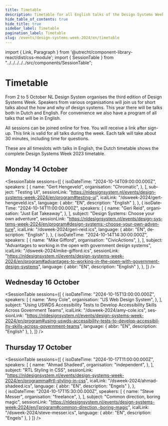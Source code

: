 ```yaml
---
title: Timetable
description: Timetable for all English talks of the Design Systems Week 2023
hide_table_of_contents: true
hide_title: true
sidebar_label: Timetable
pagination_label: Timetable
slug: /events/design-systems-week-2024/en/timetable
---
```


import { Link, Paragraph } from '@utrecht/component-library-react/dist/css-module';
import { SessionTable } from "../../../../../src/components/SessionTable";

<div lang="en">

# Timetable

<Paragraph lead>
    From 2 to 5 October NL Design System organises the third edition of Design Systems Week. Speakers from various organisations will join us for short talks about the how and why of design systems. This year there will be talks both in Dutch and English. For convenience we also have a <Link href="/events/design-systems-week-2023/en/program">program of all talks that will be in English</Link>.
</Paragraph>

<Paragraph>All sessions can be joined online for free. You will receive a link after sign-up. This link is valid for all talks during the week. Each talk will take about 30 minutes, including time for questions.</Paragraph>

<Paragraph>These are all timeslots with talks in English, <Link href="/events/design-systems-week-2023/tijdschema" hrefLang="nl-NL">the Dutch timetable</Link> shows the complete Design Systems Week 2023 timetable.</Paragraph>

## Monday 14 October

<SessionTable
sessions={[
{
isoDateTime: "2024-10-14T09:00:00.000Z",
speakers: [
{
name: "Gert Hengeveld",
organisation: "Chromatic",
},
],
subject: "Testing UI",
sessionLink: "https://nldesignsystem.nl/events/design-systems-week-2024/en/program#testing-ui",
icalLink: "/dsweek-2024/gert-hengeveld.ics",
language: { abbr: "EN", description: "English" },
},
{
isoDateTime: "2024-10-14T11:00:00.000Z",
speakers: [
{
name: "Geri Reid",
organisation: "Just Eat Takeaway",
},
],
subject: "Design Systems: Choose your own adventure",
sessionLink: "https://nldesignsystem.nl/events/design-systems-week-2024/en/program#design-systems:-choose-your-own-adventure",
icalLink: "/dsweek-2024/geri-reid.ics",
language: { abbr: "EN", description: "English" },
},
{
isoDateTime: "2024-10-14T14:30:00.000Z",
speakers: [
{
name: "Mike Gifford",
organisation: "CivicActions",
},
],
subject: "Advantages to working in the open with government design systems",
icalLink: "/dsweek-2024/mike-gifford.ics",
sessionLink: "https://nldesignsystem.nl/events/design-systems-week-2024/en/program#advantages-to-working-in-the-open-with-government-design-systems",
language: { abbr: "EN", description: "English" },
},
]}
/>

## Wednesday 16 October

<SessionTable
sessions={[
{
isoDateTime: "2024-10-15T13:00:00.000Z",
speakers: [
{
name: "Amy Cole",
organisation: "US Web Design System",
},
],
subject: "Using USWDS Accessibility Tests to Develop Accessibility Skills Across Government Teams",
icalLink: "/dsweek-2024/amy-cole.ics",
sessionLink: "https://nldesignsystem.nl/events/design-systems-week-2024/en/program#using-uswds-accessibility-tests-to-develop-accessibility-skills-across-government-teams",
language: { abbr: "EN", description: "English" },
},
]}
/>

## Thursday 17 October

<SessionTable
sessions={[
{
isoDateTime: "2024-10-17T11:00:00.000Z",
speakers: [
{
name: "Ahmad Shadeed",
organisation: "independent",
},
],
subject: "RTL Styling in CSS",
sessionLink: "https://nldesignsystem.nl/events/design-systems-week-2024/en/programma#rtl-styling-in-css",
icalLink: "/dsweek-2024/ahmad-shadeed.ics",
language: { abbr: "EN", description: "Engels" },
},  
{
isoDateTime: "2024-10-17T15:30:00.000Z",
speakers: [
{
name: "Steve Messer",
organisation: "freelance",
},
],
subject: "Common direction, boring magic",
sessionLink: "https://nldesignsystem.nl/events/design-systems-week-2024/en/[program#common-direction,-boring-magic",
icalLink: "/dsweek-2024/steve-messer.ics",
language: { abbr: "EN", description: "Engels" },
}
]}
/>

</div>
